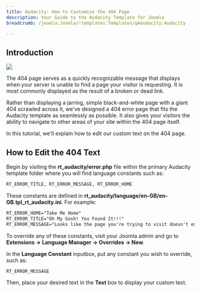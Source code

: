 ```yaml
---
title: Audacity: How to Customize the 404 Page
description: Your Guide to the Audacity Template for Joomla
breadcrumb: /joomla:Joomla/!templates:Templates/g4audacity:Audacity

---
```


Introduction
-----

![][template]

The 404 page serves as a quickly recognizable message that displays when your server is unable to find a page your visitor is requesting. It is most commonly displayed as the result of a broken or dead link.

Rather than displaying a jarring, simple black-and-white page with a giant 404 scrawled across it, we've designed a 404 error page that fits the Audacity template as seamlessly as possible. It also gives your visitors the ability to navigate to other areas of your site within the 404 page itself.

In this tutorial, we'll explain how to edit our custom text on the 404 page.

How to Edit the 404 Text
-----

Begin by visiting the **rt_audacity/error.php** file within the primary Audacity template folder where you will find language constants such as: 

~~~ .html
RT_ERROR_TITLE, RT_ERROR_MESSAGE, RT_ERROR_HOME
~~~

These constants are defined in **rt_audacity/language/en-GB/en-GB.tpl_rt_audacity.ini**. For example:

~~~ .html
RT_ERROR_HOME="Take Me Home"
RT_ERROR_TITLE="Oh My Gosh! You Found It!!!"
RT_ERROR_MESSAGE="Looks like the page you're trying to visit doesn't exist.<br />Please check the URL and try your luck again."
~~~

To override any of these constants, visit your Joomla admin and go to **Extensions -> Language Manager -> Overrides -> New**.

In the **Language Constant** inputbox, put any constant you wish to override, such as: 

~~~ .html
RT_ERROR_MESSAGE
~~~

Then, place your desired text in the **Text** box to display your custom text.

[template]: assets/404.jpeg